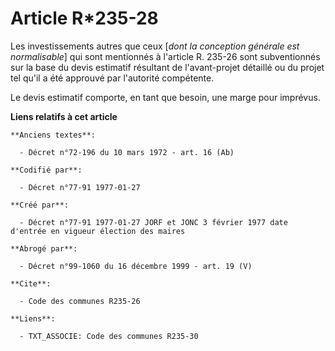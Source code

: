 # Article R*235-28

Les investissements autres que ceux [*dont la conception générale est normalisable*] qui sont mentionnés à l'article R.
235-26 sont subventionnés sur la base du devis estimatif résultant de l'avant-projet détaillé ou du projet tel qu'il a été
approuvé par l'autorité compétente. 

Le devis estimatif comporte, en tant que besoin, une marge pour imprévus.

**Liens relatifs à cet article**

	**Anciens textes**:

	  - Décret n°72-196 du 10 mars 1972 - art. 16 (Ab)

	**Codifié par**:

	  - Décret n°77-91 1977-01-27

	**Créé par**:

	  - Décret n°77-91 1977-01-27 JORF et JONC 3 février 1977 date d'entrée en vigueur élection des maires

	**Abrogé par**:

	  - Décret n°99-1060 du 16 décembre 1999 - art. 19 (V)

	**Cite**:

	  - Code des communes R235-26

	**Liens**:

	  - TXT_ASSOCIE: Code des communes R235-30

